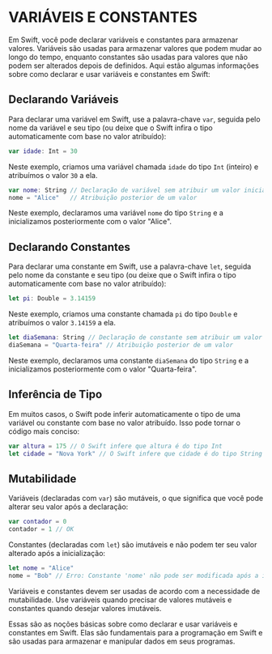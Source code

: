 # VARIÁVEIS E CONSTANTES
Em Swift, você pode declarar variáveis e constantes para armazenar valores. Variáveis são usadas para armazenar valores que podem mudar ao longo do tempo, enquanto constantes são usadas para valores que não podem ser alterados depois de definidos. Aqui estão algumas informações sobre como declarar e usar variáveis e constantes em Swift:

## Declarando Variáveis

Para declarar uma variável em Swift, use a palavra-chave `var`, seguida pelo nome da variável e seu tipo (ou deixe que o Swift infira o tipo automaticamente com base no valor atribuído):

```swift
var idade: Int = 30
```

Neste exemplo, criamos uma variável chamada `idade` do tipo `Int` (inteiro) e atribuímos o valor `30` a ela.

```swift
var nome: String // Declaração de variável sem atribuir um valor inicial
nome = "Alice"   // Atribuição posterior de um valor
```

Neste exemplo, declaramos uma variável `nome` do tipo `String` e a inicializamos posteriormente com o valor "Alice".

## Declarando Constantes

Para declarar uma constante em Swift, use a palavra-chave `let`, seguida pelo nome da constante e seu tipo (ou deixe que o Swift infira o tipo automaticamente com base no valor atribuído):

```swift
let pi: Double = 3.14159
```

Neste exemplo, criamos uma constante chamada `pi` do tipo `Double` e atribuímos o valor `3.14159` a ela.

```swift
let diaSemana: String // Declaração de constante sem atribuir um valor inicial
diaSemana = "Quarta-feira" // Atribuição posterior de um valor
```

Neste exemplo, declaramos uma constante `diaSemana` do tipo `String` e a inicializamos posteriormente com o valor "Quarta-feira".

## Inferência de Tipo

Em muitos casos, o Swift pode inferir automaticamente o tipo de uma variável ou constante com base no valor atribuído. Isso pode tornar o código mais conciso:

```swift
var altura = 175 // O Swift infere que altura é do tipo Int
let cidade = "Nova York" // O Swift infere que cidade é do tipo String
```

## Mutabilidade

Variáveis (declaradas com `var`) são mutáveis, o que significa que você pode alterar seu valor após a declaração:

```swift
var contador = 0
contador = 1 // OK
```

Constantes (declaradas com `let`) são imutáveis e não podem ter seu valor alterado após a inicialização:

```swift
let nome = "Alice"
nome = "Bob" // Erro: Constante 'nome' não pode ser modificada após a inicialização
```

Variáveis e constantes devem ser usadas de acordo com a necessidade de mutabilidade. Use variáveis quando precisar de valores mutáveis e constantes quando desejar valores imutáveis.

Essas são as noções básicas sobre como declarar e usar variáveis e constantes em Swift. Elas são fundamentais para a programação em Swift e são usadas para armazenar e manipular dados em seus programas.